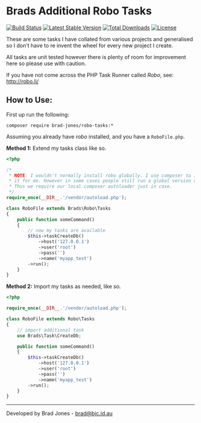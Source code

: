 Brads Additional Robo Tasks
================================================================================
[![Build Status](https://travis-ci.org/brad-jones/robo-tasks.svg)](https://travis-ci.org/brad-jones/robo-tasks)
[![Latest Stable Version](https://poser.pugx.org/brad-jones/robo-tasks/v/stable.svg)](https://packagist.org/packages/brad-jones/robo-tasks)
[![Total Downloads](https://poser.pugx.org/brad-jones/robo-tasks/downloads.svg)](https://packagist.org/packages/brad-jones/robo-tasks)
[![License](https://poser.pugx.org/brad-jones/robo-tasks/license.svg)](https://packagist.org/packages/brad-jones/robo-tasks)

These are some tasks I have collated from various projects and generalised so I
don't have to re invent the wheel for every new project I create.

All tasks are unit tested however there is plenty of room for
improvement here so please use with caution.

If you have not come across the PHP Task Runner called *Robo*,
see: http://robo.li/

How to Use:
--------------------------------------------------------------------------------
First up run the following:

    composer require brad-jones/robo-tasks:*

Assuming you already have *robo* installed, and you have a ```RoboFile.php```.

**Method 1:** Extend my tasks class like so.

```php
<?php

/*
 * NOTE: I wouldn't normally install robo globally. I use composer to install
 * it for me. However in some cases people still run a global version of robo.
 * Thus we require our local composer autoloader just in case.
 */
require_once(__DIR__.'/vendor/autoload.php');

class RoboFile extends Brads\Robo\Tasks
{
	public function someCommand()
	{
		// now my tasks are available
		$this->taskCreateDb()
			->host('127.0.0.1')
			->user('root')
			->pass('')
			->name('myapp_test')
		->run();
	}
}
```

**Method 2:** Import my tasks as needed, like so.

```php
<?php

require_once(__DIR__.'/vendor/autoload.php');

class RoboFile extends Robo\Tasks
{
	// import additional task
	use Brads\Task\CreateDb;

	public function someCommand()
	{
		$this->taskCreateDb()
			->host('127.0.0.1')
			->user('root')
			->pass('')
			->name('myapp_test')
		->run();
	}
}
```

--------------------------------------------------------------------------------
Developed by Brad Jones - brad@bjc.id.au